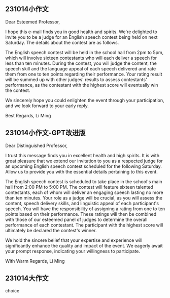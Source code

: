 
## 231014小作文

Dear Esteemed Professor,

I hope this e-mail finds you in good health and spirits. We're delighted to invite you to be a judge for an English speech contest being held on next Saturday. The details about the contest are as follows.

The English speech contest will be held in the school hall from 2pm to 5pm, which will involve sixteen contestants who will each deliver a speech for less than ten minutes. During the contest, you will judge the content, the speech skill and the language appeal of each speech delivered and rate them from one to ten points regarding their performance. Your rating result will be summed up with other judges' results to assess contestants' performance, as the contestant with the highest score will eventually win the contest.

We sincerely hope you could enlighten the event through your participation, and we look forward to your early reply.

Best Regards,
Li Ming

## 231014小作文-GPT改进版

Dear Distinguished Professor,

I trust this message finds you in excellent health and high spirits. It is with great pleasure that we extend our invitation to you as a respected judge for an upcoming English speech contest scheduled for the following Saturday. Allow us to provide you with the essential details pertaining to this event.

The English speech contest is scheduled to take place in the school's main hall from 2:00 PM to 5:00 PM. The contest will feature sixteen talented contestants, each of whom will deliver an engaging speech lasting no more than ten minutes. Your role as a judge will be crucial, as you will assess the content, speech delivery skills, and linguistic appeal of each participant's speech. You will have the responsibility of assigning a rating from one to ten points based on their performance. These ratings will then be combined with those of our esteemed panel of judges to determine the overall performance of each contestant. The participant with the highest score will ultimately be declared the contest's winner.

We hold the sincere belief that your expertise and experience will significantly enhance the quality and impact of the event. We eagerly await your prompt response, indicating your willingness to participate.

With Warm Regards, Li Ming

## 231014大作文

choice